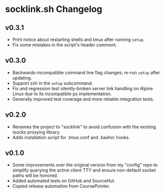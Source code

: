 # socklink.sh Changelog

## v0.3.1

- Print notice about restarting shells and tmux after running `setup`.
- Fix some mistakes in the script's header comment.

## v0.3.0

- Backwards-incompatible command line flag changes; re-run `setup` after
  updating.
- Support zsh in the `setup` subcommand.
- Fix and regression test silently-broken server link handling on Alpine Linux
  due to its incompatible ps implementation.
- Generally improved test coverage and more reliable integration tests.

## v0.2.0

- Renames the project to "socklink" to avoid confusion with the existing
  tsocks proxying library.
- Adds installation script for .tmux.conf and .bashrc hooks.

## v0.1.0

- Some improvements over the original version from my "config" repo to
  simplify querying the active client TTY and ensure non-default socket paths
  will be honored.
- Added automated tests on GitHub and SourceHut.
- Copied release automation from CoursePointer.
